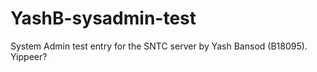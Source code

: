 # YashB-sysadmin-test
System Admin test entry for the SNTC server by Yash Bansod (B18095). Yippeer?
